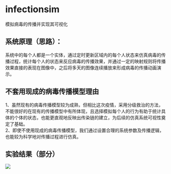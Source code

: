 # infectionsim
模拟病毒的传播并实现其可视化

## 系统原理（思路）：
系统中的每个人都是一个实体，通过定时更新区域内的每个人状态来仿真病毒的传播过程，统计每个人的状态来反应病毒的传播效果，并通过一定的映射规则将传播效果直接的表现在图像中，之后将多天的图像连续播放来形成病毒的传播动画演示。<br>

## 不套用现成的病毒传播模型理由
1、虽然现有的病毒传播模型较为成熟，但相比这次疫情，采用分级救治的方法，不能很好的在现有的传播模型中有所体现，且选择模拟每个人的行为有助于统计具体的个体的状态，也能更直观地反映出传染链的建立，为后续的仿真系统可视性奠定了基础。<br>
2、即使不使用现成的病毒传播模型，我们通过设置合理的系统参数及传播逻辑，也能较为科学地对传播过程进行仿真。<br>

## 实验结果（部分）
![](https://https://github.com/Oathkeeper-ljs/infectionsim/blob/master/%E9%83%A8%E5%88%86%E5%AE%9E%E9%AA%8C%E7%BB%93%E6%9E%9C%E8%A1%A8%E6%A0%BC.png)
